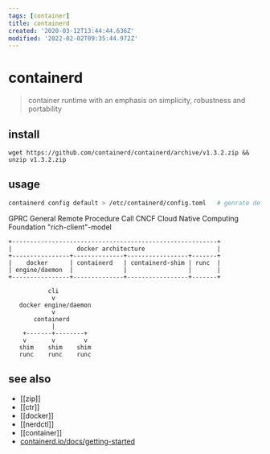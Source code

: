 ```yaml
---
tags: [container]
title: containerd
created: '2020-03-12T13:44:44.636Z'
modified: '2022-02-02T09:35:44.972Z'
---
```


# containerd

> container runtime with an emphasis on simplicity, robustness and portability

## install

`wget https://github.com/containerd/containerd/archive/v1.3.2.zip && unzip v1.3.2.zip`

## usage

```sh
containerd config default > /etc/containerd/config.toml   # genrate default config
```

GPRC General Remote Procedure Call
CNCF Cloud Native Computing Foundation
"rich-client"-model

```
+---------------------------------------------------------+
|                  docker architecture                    |
+----------------+--------------+-----------------+-------+
|    docker      | containerd   | containerd-shim | runc  |
| engine/daemon  |              |                 |       |
+----------------+--------------+-----------------+-------+

           cli
            v
   docker engine/daemon
            v
       containerd
            |
    +-------+--------+
    v       v        v
   shim    shim    shim
   runc    runc    runc
```

## see also

- [[zip]]
- [[ctr]]
- [[docker]]
- [[nerdctl]]
- [[container]]
- [containerd.io/docs/getting-started](https://containerd.io/docs/getting-started/)
